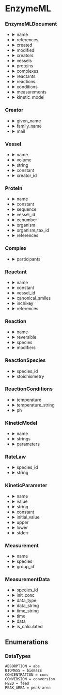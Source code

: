 # EnzymeML


### EnzymeMLDocument

- <details>
  <summary>name</summary>

  - Type: string
  - Term: schema:name
  - description: Title of the EnzymeML Document.

  </details>
- <details>
  <summary>references</summary>

  - Type: string
  - description: Contains references to publications, databases and arbitrary links to the web.

  </details>
- <details>
  <summary>created</summary>

  - Type: string
  - description: string the EnzymeML document was created.

  </details>
- <details>
  <summary>modified</summary>

  - Type: string
  - description: string the EnzymeML document was modified.

  </details>
- <details>
  <summary>creators</summary>

  - Type: Creator
  - description: Contains all authors that are part of the experiment.

  </details>
- <details>
  <summary>vessels</summary>

  - Type: Vessel
  - description: Contains all vessels that are part of the experiment.

  </details>
- <details>
  <summary>proteins</summary>

  - Type: Protein
  - description: Contains all proteins that are part of the experiment.

  </details>
- <details>
  <summary>complexes</summary>

  - Type: Complex
  - description: Contains all complexes that are part of the experiment.

  </details>
- <details>
  <summary>reactants</summary>

  - Type: Reactant
  - description: Contains all reactants that are part of the experiment.

  </details>
- <details>
  <summary>reactions</summary>

  - Type: Reaction
  - description: Dictionary mapping from reaction IDs to reaction describing objects.

  </details>
- <details>
  <summary>conditions</summary>

  - Type: ReactionConditions
  - description: Conditions under which the reaction was carried out.

  </details>
- <details>
  <summary>measurements</summary>

  - Type: Measurement
  - description: Contains measurements that describe outcomes of an experiment.

  </details>
- <details>
  <summary>kinetic_model</summary>

  - Type: KineticModel
  - description: Contains the kinetic model of the experiment.

  </details>

### Creator

- <details>
  <summary>given_name</summary>

  - Type: string
  - Term: schema:givenName
  - description: Given name of the author or contributor.

  </details>
- <details>
  <summary>family_name</summary>

  - Type: string
  - Term: schema:familyName
  - description: Family name of the author or contributor.

  </details>
- <details>
  <summary>mail</summary>

  - Type: string
  - Term: schema:email
  - description: Email address of the author or contributor.

  </details>

### Vessel

- <details>
  <summary>name</summary>

  - Type: string
  - Term: schema:name
  - description: Name of the used vessel.

  </details>
- <details>
  <summary>volume</summary>

  - Type: float
  - Term: OBO:OBI_0002139
  - description: Volumetric value of the vessel.
  - template_alias: Volume value

  </details>
- <details>
  <summary>string</summary>

  - Type: string
  - description: Volumetric string of the vessel.

  </details>
- <details>
  <summary>constant</summary>

  - Type: boolean
  - description: Whether the volume of the vessel is constant or not.

  </details>
- <details>
  <summary>creator_id</summary>

  - Type: string
  - Term: schema:string
  - description: Unique string of the author.

  </details>

### Protein

- <details>
  <summary>name</summary>

  - Type: string
  - Term: schema:name

  </details>
- <details>
  <summary>constant</summary>

  - Type: boolean
  - default: False

  </details>
- <details>
  <summary>sequence</summary>

  - Type: string
  - Term: OBO:GSSO_007262
  - description: Amino acid sequence of the protein

  </details>
- <details>
  <summary>vessel_id</summary>

  - Type: string
  - Term: schema:string

  </details>
- <details>
  <summary>ecnumber</summary>

  - Type: string
  - description: EC number of the protein.

  </details>
- <details>
  <summary>organism</summary>

  - Type: string
  - Term: OBO:OBI_0100026
  - description: Organism the protein was expressed in.

  </details>
- <details>
  <summary>organism_tax_id</summary>

  - Type: string
  - description: Taxonomy string of the expression host.

  </details>
- <details>
  <summary>references</summary>

  - Type: string
  - description: Array of references to publications, database entries etc. that describe the protein.

  </details>

### Complex

- <details>
  <summary>participants</summary>

  - Type: string
  - description: Array of IDs the complex contains

  </details>

### Reactant

- <details>
  <summary>name</summary>

  - Type: string
  - Term: schema:name

  </details>
- <details>
  <summary>constant</summary>

  - Type: boolean
  - default: False

  </details>
- <details>
  <summary>vessel_id</summary>

  - Type: string
  - Term: schema:string

  </details>
- <details>
  <summary>canonical_smiles</summary>

  - Type: string
  - description: Canonical Simplified Molecular-Input Line-Entry System (SMILES) encoding of the reactant.

  </details>
- <details>
  <summary>inchikey</summary>

  - Type: string
  - description: Hashed International Chemical string (InChIKey) encoding of the reactant.

  </details>
- <details>
  <summary>references</summary>

  - Type: string
  - description: Array of references to publications, database entries etc. that describe the reactant.

  </details>

### Reaction

- <details>
  <summary>name</summary>

  - Type: string
  - description: Name of the reaction.

  </details>
- <details>
  <summary>reversible</summary>

  - Type: boolean
  - description: Whether the reaction is reversible or irreversible
  - default: False

  </details>
- <details>
  <summary>species</summary>

  - Type: ReactionSpecies
  - description: List of reaction elements that are part of the reaction.

  </details>
- <details>
  <summary>modifiers</summary>

  - Type: string
  - description: List of reaction elements that are not part of the reaction but influence it.

  </details>

### ReactionSpecies

- <details>
  <summary>species_id</summary>

  - Type: string
  - description: Internal string to either a protein or reactant defined in the EnzymeMLDocument.

  </details>
- <details>
  <summary>stoichiometry</summary>

  - Type: float
  - description: Float number representing the associated stoichiometry.

  </details>

### ReactionConditions

- <details>
  <summary>temperature</summary>

  - Type: float
  - description: Numeric value of the temperature of the reaction.

  </details>
- <details>
  <summary>temperature_string</summary>

  - Type: string
  - description: string of the temperature of the reaction.

  </details>
- <details>
  <summary>ph</summary>

  - Type: float
  - description: PH value of the reaction.

  </details>

### KineticModel

- <details>
  <summary>name</summary>

  - Type: string
  - description: Name of the kinetic law.

  </details>
- <details>
  <summary>strings</summary>

  - Type: RateLaw
  - description: string for the kinetic law.

  </details>
- <details>
  <summary>parameters</summary>

  - Type: KineticParameter
  - description: List of estimated parameters.

  </details>

### RateLaw

- <details>
  <summary>species_id</summary>

  - Type: string
  - description: Internal string to a species defined in the EnzymeMLDocument.

  </details>
- <details>
  <summary>string</summary>

  - Type: string
  - description: string of the rate law.

  </details>

### KineticParameter

- <details>
  <summary>name</summary>

  - Type: string
  - description: Name of the estimated parameter.

  </details>
- <details>
  <summary>value</summary>

  - Type: float
  - description: Numerical value of the estimated parameter.

  </details>
- <details>
  <summary>string</summary>

  - Type: string
  - description: string of the estimated parameter.

  </details>
- <details>
  <summary>constant</summary>

  - Type: boolean
  - description: Specifies if this parameter is constant

  </details>
- <details>
  <summary>initial_value</summary>

  - Type: float
  - description: Initial value that was used for the parameter estimation.

  </details>
- <details>
  <summary>upper</summary>

  - Type: float
  - description: Upper bound of the estimated parameter.

  </details>
- <details>
  <summary>lower</summary>

  - Type: float
  - description: Lower bound of the estimated parameter.

  </details>
- <details>
  <summary>stderr</summary>

  - Type: float
  - description: Standard error of the estimated parameter.

  </details>

### Measurement

- <details>
  <summary>name</summary>

  - Type: string
  - description: Name of the measurement

  </details>
- <details>
  <summary>species</summary>

  - Type: MeasurementData
  - description: Species of the measurement.

  </details>
- <details>
  <summary>group_id</summary>

  - Type: string
  - description: User-defined group ID to signalize relationships between measurements.

  </details>

### MeasurementData

- <details>
  <summary>species_id</summary>

  - Type: string
  - description: The string for the described reactant.

  </details>
- <details>
  <summary>init_conc</summary>

  - Type: float
  - description: Initial concentration of the measurement data.

  </details>
- <details>
  <summary>data_type</summary>

  - Type: DataTypes
  - description: Type of data that was measured (e.g. concentration)

  </details>
- <details>
  <summary>data_string</summary>

  - Type: string
  - description: SI string of the data that was measured.

  </details>
- <details>
  <summary>time_string</summary>

  - Type: string
  - description: Time string of the replicate.

  </details>
- <details>
  <summary>time</summary>

  - Type: float
  - description: Time steps of the replicate.

  </details>
- <details>
  <summary>data</summary>

  - Type: float
  - description: Data that was measured.

  </details>
- <details>
  <summary>is_calculated</summary>

  - Type: boolean
  - description: Whether or not the data has been generated by simulation.
  - default: False

  </details>

## Enumerations

### DataTypes

```
ABSORPTION = abs
BIOMASS = biomass
CONCENTRATION = conc
CONVERSION = conversion
FEED = feed
PEAK_AREA = peak-area
```